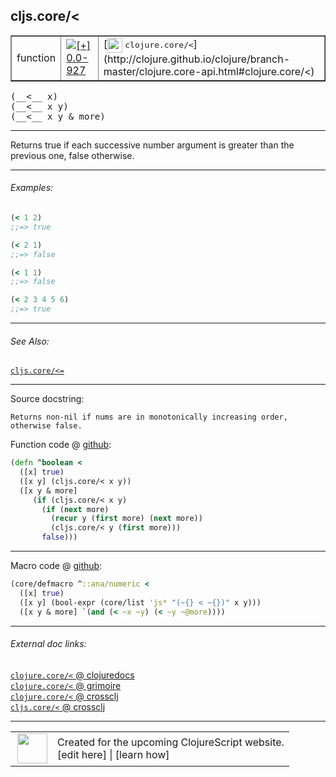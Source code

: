 ## cljs.core/<



 <table border="1">
<tr>
<td>function</td>
<td><a href="https://github.com/cljsinfo/cljs-api-docs/tree/0.0-927"><img valign="middle" alt="[+] 0.0-927" title="Added in 0.0-927" src="https://img.shields.io/badge/+-0.0--927-lightgrey.svg"></a> </td>
<td>
[<img height="24px" valign="middle" src="http://i.imgur.com/1GjPKvB.png"> <samp>clojure.core/<</samp>](http://clojure.github.io/clojure/branch-master/clojure.core-api.html#clojure.core/<)
</td>
</tr>
</table>


 <samp>
(__<__ x)<br>
</samp>
 <samp>
(__<__ x y)<br>
</samp>
 <samp>
(__<__ x y & more)<br>
</samp>

---

Returns true if each successive number argument is greater than the previous
one, false otherwise.

---

###### Examples:

```clj
(< 1 2)
;;=> true

(< 2 1)
;;=> false

(< 1 1)
;;=> false

(< 2 3 4 5 6)
;;=> true
```

---

###### See Also:

[`cljs.core/<=`](cljs.core_LTEQ.md)<br>

---


Source docstring:

```
Returns non-nil if nums are in monotonically increasing order,
otherwise false.
```


Function code @ [github](https://github.com/clojure/clojurescript/blob/r1.7.107/src/main/cljs/cljs/core.cljs#L2272-L2282):

```clj
(defn ^boolean <
  ([x] true)
  ([x y] (cljs.core/< x y))
  ([x y & more]
     (if (cljs.core/< x y)
       (if (next more)
         (recur y (first more) (next more))
         (cljs.core/< y (first more)))
       false)))
```

<!--
Repo - tag - source tree - lines:

 <pre>
clojurescript @ r1.7.107
└── src
    └── main
        └── cljs
            └── cljs
                └── <ins>[core.cljs:2272-2282](https://github.com/clojure/clojurescript/blob/r1.7.107/src/main/cljs/cljs/core.cljs#L2272-L2282)</ins>
</pre>

-->

---

Macro code @ [github](https://github.com/clojure/clojurescript/blob/r1.7.107/src/main/clojure/cljs/core.cljc#L1035-L1038):

```clj
(core/defmacro ^::ana/numeric <
  ([x] true)
  ([x y] (bool-expr (core/list 'js* "(~{} < ~{})" x y)))
  ([x y & more] `(and (< ~x ~y) (< ~y ~@more))))
```

<!--
Repo - tag - source tree - lines:

 <pre>
clojurescript @ r1.7.107
└── src
    └── main
        └── clojure
            └── cljs
                └── <ins>[core.cljc:1035-1038](https://github.com/clojure/clojurescript/blob/r1.7.107/src/main/clojure/cljs/core.cljc#L1035-L1038)</ins>
</pre>
-->

---


###### External doc links:

[`clojure.core/<` @ clojuredocs](http://clojuredocs.org/clojure.core/<)<br>
[`clojure.core/<` @ grimoire](http://conj.io/store/v1/org.clojure/clojure/1.7.0-beta3/clj/clojure.core/%3C/)<br>
[`clojure.core/<` @ crossclj](http://crossclj.info/fun/clojure.core/%3C.html)<br>
[`cljs.core/<` @ crossclj](http://crossclj.info/fun/cljs.core.cljs/%3C.html)<br>

---

 <table>
<tr><td>
<img valign="middle" align="right" width="48px" src="http://i.imgur.com/Hi20huC.png">
</td><td>
Created for the upcoming ClojureScript website.<br>
[edit here] | [learn how]
</td></tr></table>

[edit here]:https://github.com/cljsinfo/cljs-api-docs/blob/master/cljsdoc/cljs.core_LT.cljsdoc
[learn how]:https://github.com/cljsinfo/cljs-api-docs/wiki/cljsdoc-files

<!--

This information was too distracting to show to readers, but I'll leave it
commented here since it is helpful to:

- pretty-print the data used to generate this document
- and show how to retrieve that data



The API data for this symbol:

```clj
{:description "Returns true if each successive number argument is greater than the previous\none, false otherwise.",
 :return-type boolean,
 :ns "cljs.core",
 :name "<",
 :signature ["[x]" "[x y]" "[x y & more]"],
 :history [["+" "0.0-927"]],
 :type "function",
 :related ["cljs.core/<="],
 :full-name-encode "cljs.core_LT",
 :source {:code "(defn ^boolean <\n  ([x] true)\n  ([x y] (cljs.core/< x y))\n  ([x y & more]\n     (if (cljs.core/< x y)\n       (if (next more)\n         (recur y (first more) (next more))\n         (cljs.core/< y (first more)))\n       false)))",
          :title "Function code",
          :repo "clojurescript",
          :tag "r1.7.107",
          :filename "src/main/cljs/cljs/core.cljs",
          :lines [2272 2282]},
 :extra-sources [{:code "(core/defmacro ^::ana/numeric <\n  ([x] true)\n  ([x y] (bool-expr (core/list 'js* \"(~{} < ~{})\" x y)))\n  ([x y & more] `(and (< ~x ~y) (< ~y ~@more))))",
                  :title "Macro code",
                  :repo "clojurescript",
                  :tag "r1.7.107",
                  :filename "src/main/clojure/cljs/core.cljc",
                  :lines [1035 1038]}],
 :examples [{:id "02e6d3",
             :content "```clj\n(< 1 2)\n;;=> true\n\n(< 2 1)\n;;=> false\n\n(< 1 1)\n;;=> false\n\n(< 2 3 4 5 6)\n;;=> true\n```"}],
 :full-name "cljs.core/<",
 :clj-symbol "clojure.core/<",
 :docstring "Returns non-nil if nums are in monotonically increasing order,\notherwise false."}

```

Retrieve the API data for this symbol:

```clj
;; from Clojure REPL
(require '[clojure.edn :as edn])
(-> (slurp "https://raw.githubusercontent.com/cljsinfo/cljs-api-docs/catalog/cljs-api.edn")
    (edn/read-string)
    (get-in [:symbols "cljs.core/<"]))
```

-->
